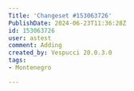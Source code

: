 ```yaml
---
Title: 'Changeset #153063726'
PublishDate: 2024-06-23T11:36:28Z
id: 153063726
user: astest
comment: Adding
created_by: Vespucci 20.0.3.0
tags:
- Montenegro

---
```


